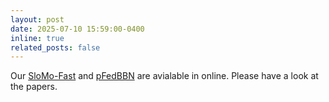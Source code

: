 ```yaml
---
layout: post
date: 2025-07-10 15:59:00-0400
inline: true
related_posts: false
---
```


Our [SloMo-Fast](https://mdakilraihaniftee.github.io/assets/pdf/slomofast.pdf) and [pFedBBN](https://drive.google.com/file/d/19IwL73UUH9O9aSI1rPGhJGq6p7ve1jkO/view?usp=sharing) are avialable in online. Please have a look at the papers.
